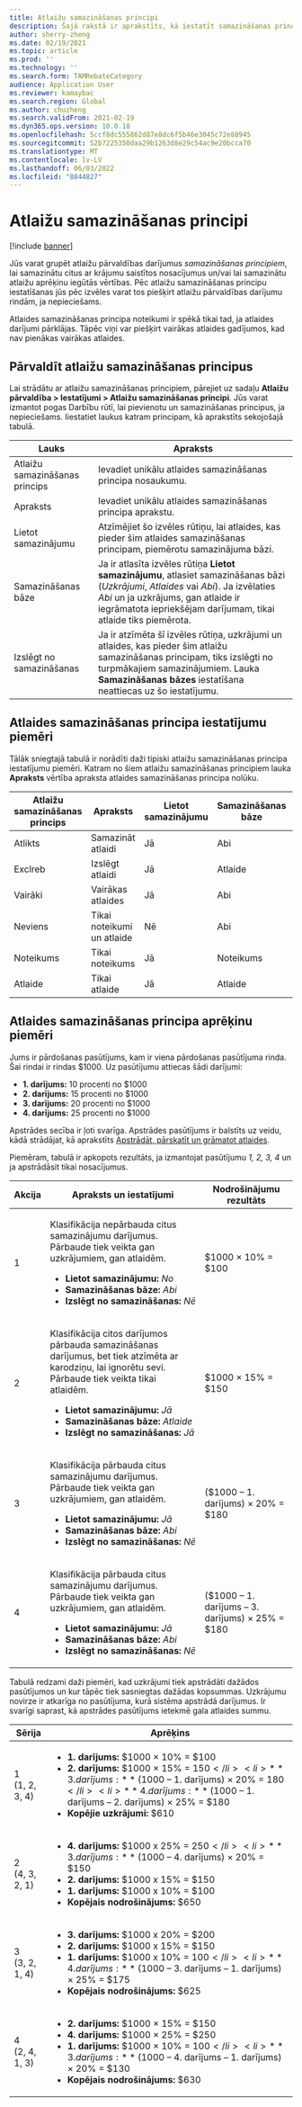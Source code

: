 ```yaml
---
title: Atlaižu samazināšanas principi
description: Šajā rakstā ir aprakstīts, kā iestatīt samazināšanas principus. Samazināšanas principi kontrolē darbību, ja uz vienu krājumu vai darījumu attiecas vairākas atlaides.
author: sherry-zheng
ms.date: 02/19/2021
ms.topic: article
ms.prod: ''
ms.technology: ''
ms.search.form: TAMRebateCategory
audience: Application User
ms.reviewer: kamaybac
ms.search.region: Global
ms.author: chuzheng
ms.search.validFrom: 2021-02-19
ms.dyn365.ops.version: 10.0.18
ms.openlocfilehash: 5ccf8dc555862d87e8dc6f5b46e3045c72e88945
ms.sourcegitcommit: 52b7225350daa29b1263d8e29c54ac9e20bcca70
ms.translationtype: MT
ms.contentlocale: lv-LV
ms.lasthandoff: 06/03/2022
ms.locfileid: "8844827"
---
```

# <a name="rebate-reduction-principles"></a>Atlaižu samazināšanas principi

[!include [banner](../includes/banner.md)]

Jūs varat grupēt atlaižu pārvaldības darījumus *samazināšanas principiem*, lai samazinātu citus ar krājumu saistītos nosacījumus un/vai lai samazinātu atlaižu aprēķinu iegūtās vērtības. Pēc atlaižu samazināšanas principu iestatīšanas jūs pēc izvēles varat tos piešķirt atlaižu pārvaldības darījumu rindām, ja nepieciešams.

Atlaides samazināšanas principa noteikumi ir spēkā tikai tad, ja atlaides darījumi pārklājas. Tāpēc viņi var piešķirt vairākas atlaides gadījumos, kad nav pienākas vairākas atlaides.

## <a name="manage-rebate-reduction-principles"></a>Pārvaldīt atlaižu samazināšanas principus

Lai strādātu ar atlaižu samazināšanas principiem, pārejiet uz sadaļu **Atlaižu pārvaldība \> Iestatījumi \> Atlaižu samazināšanas principi**. Jūs varat izmantot pogas Darbību rūtī, lai pievienotu un samazināšanas principus, ja nepieciešams. Iiestatiet laukus katram principam, kā aprakstīts sekojošajā tabulā.

| Lauks | Apraksts |
|---|---|
| Atlaižu samazināšanas princips | Ievadiet unikālu atlaides samazināšanas principa nosaukumu. |
| Apraksts | Ievadiet unikālu atlaides samazināšanas principa aprakstu. |
| Lietot samazinājumu | Atzīmējiet šo izvēles rūtiņu, lai atlaides, kas pieder šim atlaides samazināšanas principam, piemērotu samazinājuma bāzi. |
| Samazināšanas bāze | Ja ir atlasīta izvēles rūtiņa **Lietot samazinājumu**, atlasiet samazināšanas bāzi (*Uzkrājumi*, *Atlaides* vai *Abi*). Ja izvēlaties *Abi* un ja uzkrājums, gan atlaide ir iegrāmatota iepriekšējam darījumam, tikai atlaide tiks piemērota. |
| Izslēgt no samazināšanas | Ja ir atzīmēta šī izvēles rūtiņa, uzkrājumi un atlaides, kas pieder šim atlaižu samazināšanas principam, tiks izslēgti no turpmākajiem samazinājumiem. Lauka **Samazināšanas bāzes** iestatīšana neattiecas uz šo iestatījumu. |

## <a name="examples-of-rebate-reduction-principle-setups"></a>Atlaides samazināšanas principa iestatījumu piemēri

Tālāk sniegtajā tabulā ir norādīti daži tipiski atlaižu samazināšanas principa iestatījumu piemēri. Katram no šiem atlaižu samazināšanas principiem lauka **Apraksts** vērtība apraksta atlaides samazināšanas principa nolūku.

| Atlaižu samazināšanas princips | Apraksts | Lietot samazinājumu | Samazināšanas bāze | Izslēgt no samazināšanas |
|---|---|---|---|---|
| Atlikts | Samazināt atlaidi | Jā | Abi | Nē |
| Exclreb | Izslēgt atlaidi | Jā | Atlaide | Jā |
| Vairāki | Vairākas atlaides | Jā | Abi | Jā |
| Neviens | Tikai noteikumi un atlaide | Nē | Abi | Jā |
| Noteikums | Tikai noteikums | Jā | Noteikums | Nē |
| Atlaide | Tikai atlaide | Jā | Atlaide | Jā |

## <a name="examples-of-rebate-reduction-principle-calculations"></a>Atlaides samazināšanas principa aprēķinu piemēri

Jums ir pārdošanas pasūtījums, kam ir viena pārdošanas pasūtījuma rinda. Šai rindai ir rindas $1000. Uz pasūtījumu attiecas šādi darījumi:

- **1. darījums:** 10 procenti no $1000
- **2. darījums:** 15 procenti no $1000
- **3. darījums:** 20 procenti no $1000
- **4. darījums:** 25 procenti no $1000

Apstrādes secība ir ļoti svarīga. Apstrādes pasūtījums ir balstīts uz veidu, kādā strādājat, kā aprakstīts [Apstrādāt, pārskatīt un grāmatot atlaides](process-review-post.md).

Piemēram, tabulā ir apkopots rezultāts, ja izmantojat pasūtījumu *1, 2, 3, 4* un ja apstrādāsit tikai nosacījumus.

| Akcija | Apraksts un iestatījumi | Nodrošinājumu rezultāts |
|---|---|---|
| 1 | <p>Klasifikācija nepārbauda citus samazinājumu darījumus. Pārbaude tiek veikta gan uzkrājumiem, gan atlaidēm.</p><ul><li>**Lietot samazinājumu:** *No*</li><li>**Samazināšanas bāze:** *Abi*</li><li>**Izslēgt no samazināšanas:** *Nē*</li></ul> | $1000 × 10% = $100 |
| 2 | <p>Klasifikācija citos darījumos pārbauda samazināšanas darījumus, bet tiek atzīmēta ar karodziņu, lai ignorētu sevi. Pārbaude tiek veikta tikai atlaidēm.</p><ul><li>**Lietot samazinājumu:** *Jā*</li><li>**Samazināšanas bāze:** *Atlaide*</li><li>**Izslēgt no samazināšanas:** *Jā*</li></ul> | $1000 × 15% = $150 |
| 3 | <p>Klasifikācija pārbauda citus samazinājumu darījumus. Pārbaude tiek veikta gan uzkrājumiem, gan atlaidēm.</p><ul><li>**Lietot samazinājumu:** *Jā*</li><li>**Samazināšanas bāze:** *Abi*</li><li>**Izslēgt no samazināšanas:** *Nē*</li></ul> | ($1000 – 1. darījums) × 20% = $180 |
| 4 | <p>Klasifikācija pārbauda citus samazinājumu darījumus. Pārbaude tiek veikta gan uzkrājumiem, gan atlaidēm.</p><ul><li>**Lietot samazinājumu:** *Jā*</li><li>**Samazināšanas bāze:** *Abi*</li><li>**Izslēgt no samazināšanas:** *Nē*</li></ul> | ($1000 – 1. darījums – 3. darījums) × 25% = $180 |

Tabulā redzami daži piemēri, kad uzkrājumi tiek apstrādāti dažādos pasūtījumos un kur tāpēc tiek sasniegtas dažādas kopsummas. Uzkrājumu novirze ir atkarīga no pasūtījuma, kurā sistēma apstrādā darījumus. Ir svarīgi saprast, kā apstrādes pasūtījums ietekmē gala atlaides summu.

| Sērija | Aprēķins |
|---|---|
| 1<br>(1, 2, 3, 4) | <ul><li>**1. darījums:** $1000 × 10% = $100</li><li>**2. darījums:** $1000 × 15% = $150</li><li>**3. darījums:** ($1000 – 1. darījums) × 20% = $180</li><li>**4. darījums:** ($1000 – 1. darījums – 2. darījums) × 25% = $180</li><li>**Kopējie uzkrājumi:** $610</li></ul> |
| 2<br>(4, 3, 2, 1) | <ul><li>**4. darījums:** $1000 x 25% = $250</li><li>**3. darījums:** ($1000 – 4. darījums) × 20% = $150</li><li>**2. darījums:** $1000 x 15% = $150</li><li>**1. darījums:** $1000 x 10% = $100</li><li>**Kopējais nodrošinājums:** $650</li></ul> |
| 3<br>(3, 2, 1, 4) | <ul><li>**3. darījums:** $1000 x 20% = $200</li><li>**2. darījums:** $1000 x 15% = $150</li><li>**1. darījums:** $1000 x 10% = $100</li><li>**4. darījums:** ($1000 – 3. darījums – 1. darījums) × 25% = $175</li><li>**Kopējais nodrošinājums:** $625</li></ul> |
| 4<br>(2, 4, 1, 3) | <ul><li>**2. darījums:** $1000 × 15% = $150</li><li>**4. darījums:** $1000 × 25% = $250</li><li>**1. darījums:** $1000 × 10% = $100</li><li>**3. darījums:** ($1000 – 4. darījums – 1. darījums) × 20% = $130</li><li>**Kopējais nodrošinājums:** $630</li></ul> |
